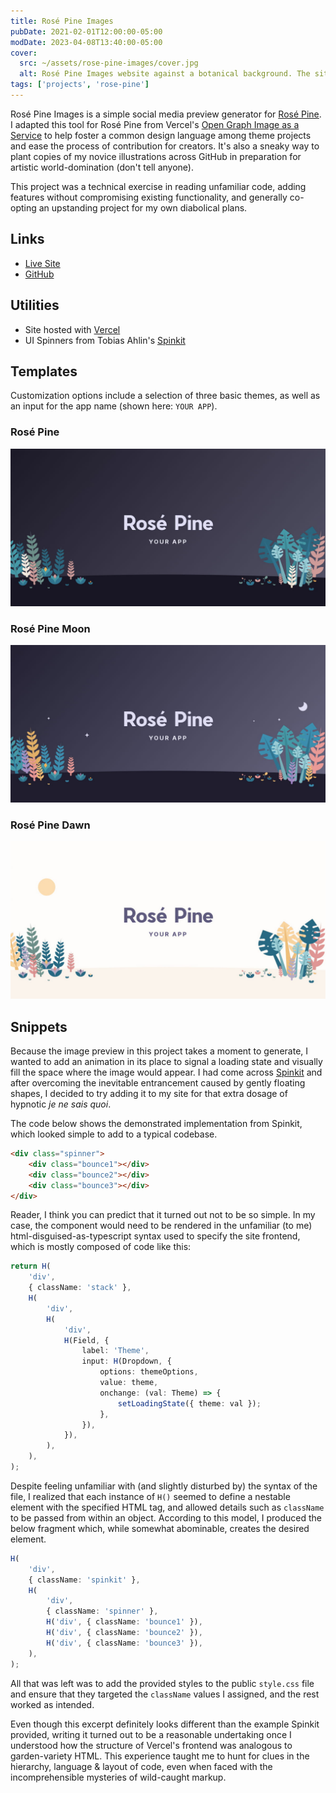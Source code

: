 ```yaml
---
title: Rosé Pine Images
pubDate: 2021-02-01T12:00:00-05:00
modDate: 2023-04-08T13:40:00-05:00
cover:
  src: ~/assets/rose-pine-images/cover.jpg
  alt: Rosé Pine Images website against a botanical background. The site has inputs for 'theme' and 'app name' and below, an illustration reads 'Rosé Pine / YOUR APP' with colorful plants, a crescent moon and stars.
tags: ['projects', 'rose-pine']
---
```


Rosé Pine Images is a simple social media preview generator for [Rosé Pine](https://rosepinetheme.com). I adapted this tool for Rosé Pine from Vercel's [Open Graph Image as a Service](https://github.com/vercel/og-image) to help foster a common design language among theme projects and ease the process of contribution for creators. It's also a sneaky way to plant copies of my novice illustrations across GitHub in preparation for artistic world-domination (don't tell anyone).

This project was a technical exercise in reading unfamiliar code, adding features without compromising existing functionality, and generally co-opting an upstanding project for my own diabolical plans.

## Links

- [Live Site](https://rose-pine-images.vercel.app)
- [GitHub](https://github.com/fvrests/rose-pine-images)

## Utilities

- Site hosted with [Vercel](https://vercel.com/)
- UI Spinners from Tobias Ahlin's [Spinkit](https://tobiasahlin.com/spinkit/)

## Templates

Customization options include a selection of three basic themes, as well as an input for the app name (shown here: `YOUR APP`).

### Rosé Pine

![Social banner reading 'Rosé Pine / YOUR APP', illustrated by pine-green, pale pink and eggshell colored ZZ plants, monstera and succulents atop a dark indigo background.](../../assets/rose-pine-images/rpi-preview-base.jpg)

### Rosé Pine Moon

![Social banner reading 'Rosé Pine / YOUR APP', illustrated by pine-green, yellow, salmon and lavender colored ZZ plants, monstera and succulents atop a dark indigo, starry background with a crescent moon.](../../assets/rose-pine-images/rpi-preview-moon.jpg)

### Rosé Pine Dawn

![Social banner reading 'Rosé Pine / YOUR APP', illustrated by dark pine-green, yellow, salmon and seafoam colored ZZ plants, monstera and succulents atop a warm oat colored background with a pale yellow sun.](../../assets/rose-pine-images/rpi-preview-dawn.jpg)

## Snippets

Because the image preview in this project takes a moment to generate, I wanted to add an animation in its place to signal a loading state and visually fill the space where the image would appear. I had come across [Spinkit](https://tobiasahlin.com/spinkit/) and after overcoming the inevitable entrancement caused by gently floating shapes, I decided to try adding it to my site for that extra dosage of hypnotic <i lang="fr">je ne sais quoi</i>.

The code below shows the demonstrated implementation from Spinkit, which looked simple to add to a typical codebase.

```html
<div class="spinner">
	<div class="bounce1"></div>
	<div class="bounce2"></div>
	<div class="bounce3"></div>
</div>
```

Reader, I think you can predict that it turned out not to be so simple. In my case, the component would need to be rendered in the unfamiliar (to me) html-disguised-as-typescript syntax used to specify the site frontend, which is mostly composed of code like this:

```ts
return H(
	'div',
	{ className: 'stack' },
	H(
		'div',
		H(
			'div',
			H(Field, {
				label: 'Theme',
				input: H(Dropdown, {
					options: themeOptions,
					value: theme,
					onchange: (val: Theme) => {
						setLoadingState({ theme: val });
					},
				}),
			}),
		),
	),
);
```

Despite feeling unfamiliar with (and slightly disturbed by) the syntax of the file, I realized that each instance of `H()` seemed to define a nestable element with the specified HTML tag, and allowed details such as `className` to be passed from within an object. According to this model, I produced the below fragment which, while somewhat abominable, creates the desired element.

```ts
H(
	'div',
	{ className: 'spinkit' },
	H(
		'div',
		{ className: 'spinner' },
		H('div', { className: 'bounce1' }),
		H('div', { className: 'bounce2' }),
		H('div', { className: 'bounce3' }),
	),
);
```

All that was left was to add the provided styles to the public `style.css` file and ensure that they targeted the `className` values I assigned, and the rest worked as intended.

Even though this excerpt definitely looks different than the example Spinkit provided, writing it turned out to be a reasonable undertaking once I understood how the structure of Vercel's frontend was analogous to garden-variety HTML. This experience taught me to hunt for clues in the hierarchy, language & layout of code, even when faced with the incomprehensible mysteries of wild-caught markup.
